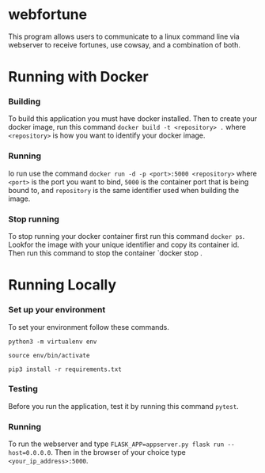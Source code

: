 # webfortune
This program allows users to communicate to a linux command line via webserver to receive fortunes, use cowsay, and a combination of both.

# Running with Docker

### Building
To build this application you must have docker installed. Then to create your docker image, run this command `docker build -t <repository> .` where `<repository>` is how you want to identify your docker image.

### Running
Io run use the command `docker run -d -p <port>:5000 <repository>` where `<port>` is the port you want to bind, `5000` is the container port that is being bound to, and `repository` is the same identifier used when building the image.

### Stop running
To stop running your docker container first run this command `docker ps`. Lookfor the image with your unique identifier and copy its container id. Then run this command to stop the container `docker stop <container id>.

# Running Locally

### Set up your environment
To set your environment follow these commands.

  `python3 -m virtualenv env`

  `source env/bin/activate`

  `pip3 install -r requirements.txt`

### Testing
Before you run the application, test it by running this command `pytest`.

### Running
To run the webserver and type `FLASK_APP=appserver.py flask run --host=0.0.0.0`. Then in the browser of your choice type `<your_ip_address>:5000`.


